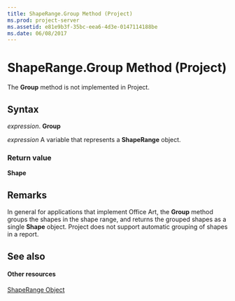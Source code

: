 ```yaml
---
title: ShapeRange.Group Method (Project)
ms.prod: project-server
ms.assetid: e81e9b3f-35bc-eea6-4d3e-0147114188be
ms.date: 06/08/2017
---
```



# ShapeRange.Group Method (Project)
The  **Group** method is not implemented in Project.

## Syntax

 _expression_. **Group**

 _expression_ A variable that represents a **ShapeRange** object.


### Return value

 **Shape**


## Remarks

In general for applications that implement Office Art, the  **Group** method groups the shapes in the shape range, and returns the grouped shapes as a single **Shape** object. Project does not support automatic grouping of shapes in a report.


## See also


#### Other resources


[ShapeRange Object](Project.shaperange.md)
